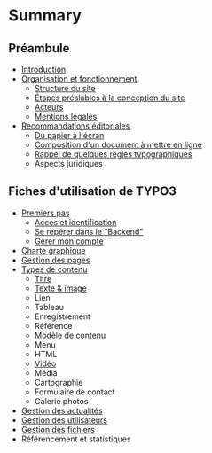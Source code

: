 # Summary

## Préambule

* [Introduction](README.md)
* [Organisation et fonctionnement](organisation-et-fonctionnement-du-site.md)
  * [Structure du site](structure-du-site.md)
  * [Étapes préalables à la conception du site](étapes-préalables-à-la-conception-du-site.md)
  * [Acteurs](acteurs.md)
  * [Mentions légales](mentions-légales.md)
* [Recommandations éditoriales](recommandations-éditoriales.md)
  * [Du papier à l'écran](du-papier-à-lécran.md)
  * [Composition d'un document à mettre en ligne](composition-dun-document-à-mettre-en-ligne.md)
  * [Rappel de quelques règles typographiques](rappel-de-quelques-regles-typographiques.md)
  * Aspects juridiques

## Fiches d'utilisation de TYPO3

* [Premiers pas](présentation-de-typo3.md)
  * [Accès et identification](présentation-de-typo3/acces-et-identification.md)
  * [Se repérer dans le "Backend"](présentation-de-typo3/se-reperer-dans-le-backend.md)
  * [Gérer mon compte](présentation-de-typo3/gerer-mon-compte.md)
* [Charte graphique](charte-graphique.md)
* [Gestion des pages](gestion-des-pages.md)
* [Types de contenu](types-de-contenu.md)
  * [Titre](titre.md)
  * [Texte & image](texte-and-image.md)
  * Lien
  * Tableau
  * Enregistrement
  * Référence
  * Modèle de contenu
  * Menu
  * HTML
  * [Vidéo](video.md)
  * Média
  * Cartographie
  * Formulaire de contact
  * Galerie photos
* [Gestion des actualités](gestion-des-actualités.md)
* [Gestion des utilisateurs](gestion-des-utilisateurs.md)
* [Gestion des fichiers](gestion-des-fichiers.md)
* Référencement et statistiques


